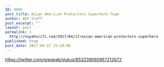 ```yaml
---
ID: 9845
post_title: Asian American Protectors Superhero Team
author: NSF Staff
post_excerpt: ""
layout: post
permalink: >
  http://nayahscifi.com/2017/04/17/asian-american-protectors-superhero-team/
published: true
post_date: 2017-04-17 15:28:06
---
```

https://twitter.com/gregpak/status/853239060957212672